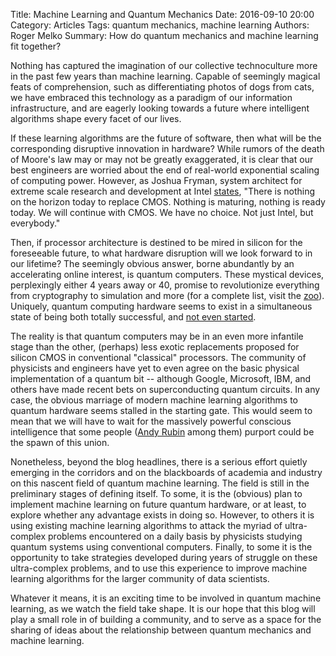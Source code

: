 Title: Machine Learning and Quantum Mechanics
Date: 2016-09-10 20:00
Category: Articles
Tags: quantum mechanics, machine learning
Authors: Roger Melko
Summary: How do quantum mechanics and machine learning fit together?

Nothing has captured the imagination of our collective technoculture more in the past few years than machine learning.  Capable of seemingly magical feats of comprehension, such as differentiating photos of dogs from cats, we have embraced this technology as a paradigm of our information infrastructure, and are eagerly looking towards a future where intelligent algorithms shape every facet of our lives.

If these learning algorithms are the future of software, then what will be the corresponding disruptive innovation in hardware?  While rumors of the death of Moore's law may or may not be greatly exaggerated, it is clear that our best engineers are worried about the end of real-world exponential scaling of computing power.  However, as Joshua Fryman, system architect for extreme scale research and development at Intel [states][1], "There is nothing on the horizon today to replace CMOS. Nothing is maturing, nothing is ready today. We will continue with CMOS. We have no choice. Not just Intel, but everybody."

Then, if processor architecture is destined to be mired in silicon for the foreseeable future, to what hardware disruption will we look forward to in our lifetime?  The seemingly obvious answer, borne abundantly by an accelerating online interest, is quantum computers.  These mystical devices, perplexingly either 4 years away or 40, promise to revolutionize everything from cryptography to simulation and more (for a complete list, visit the [zoo][2]). Uniquely, quantum computing hardware seems to exist in a simultaneous state of being both totally successful, and [not even started][3].

The reality is that quantum computers may be in an even more infantile stage than the other, (perhaps) less exotic replacements proposed for silicon CMOS in conventional "classical" processors.  The community of physicists and engineers have yet to even agree on the basic physical implementation of a quantum bit -- although Google, Microsoft, IBM, and others have made recent bets on superconducting quantum circuits. In any case, the obvious marriage of modern machine learning algorithms to quantum hardware seems stalled in the starting gate.  This would seem to mean that we will have to wait for the massively powerful conscious intelligence that some people ([Andy Rubin][4] among them) purport could be the spawn of this union.  

Nonetheless, beyond the blog headlines, there is a serious effort quietly emerging in the corridors and on the blackboards of academia and industry on this nascent field of quantum machine learning.  The field is still in the preliminary stages of defining itself.  To some, it is the (obvious) plan to implement machine learning on future quantum hardware, or at least, to explore whether any advantage exists in doing so.  However, to others it is using existing machine learning algorithms to attack the myriad of ultra-complex problems encountered on a daily basis by physicists studying quantum systems using conventional computers.  Finally, to some it is the opportunity to take strategies developed during years of struggle on these ultra-complex problems, and to use this experience to improve machine learning algorithms for the larger community of data scientists.

Whatever it means, it is an exciting time to be involved in quantum machine learning, as we watch the field take shape.  It is our hope that this blog will play a small role in of building a community, and to serve as a space for the sharing of ideas about the relationship between quantum mechanics and machine learning.

[1]: http://www.nextplatform.com/2016/06/24/alchemy-cant-save-moores-law/ "Alchemy Can't Save Moore's Law"
[2]: http://math.nist.gov/quantum/zoo/ "A comprehensive catalog of quantum algorithms"
[3]: http://dilbert.com/strip/2012-04-17 "Dilbert"
[4]: http://www.theverge.com/2016/6/14/11939310/andy-rubin-google-android-playground-ai-robotics "Andy Rubin AI Robotics"
